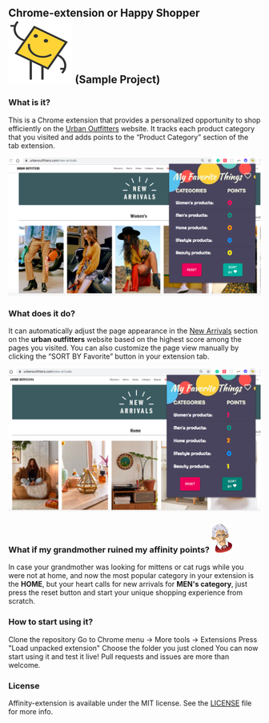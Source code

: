 ## Chrome-extension or Happy Shopper ![alt text](public/assets/icons/128.png)  (Sample Project)
### What is it?
This is a Chrome extension that provides a personalized opportunity to shop efficiently on the [Urban Outfitters](https://www.urbanoutfitters.com/new-arrivals) website.
 It tracks each product category that you visited and adds points to the “Product Category” section of the tab extension.

![alt text](public/assets/affinity.png)

### What does it do?
It can automatically adjust the page appearance in the [New Arrivals](https://www.urbanoutfitters.com/new-arrivals) section on the **urban outfitters** website based on the highest score among the pages you visited.
You can also customize the page view manually by clicking the “SORT BY Favorite” button in your extension tab.

![alt text](public/assets/affinity-update.png)

### What if my grandmother ruined my affinity points? ![alt text](public/assets/granny48.png)
In case your grandmother was looking for mittens or cat rugs while you were not at home, and now the most popular category in your extension is the **HOME**, but your heart calls for new arrivals for **MEN's category**, just press the reset button and start your unique shopping experience from scratch.

### How to start using it?
Clone the repository
Go to Chrome menu -> More tools -> Extensions
Press "Load unpacked extension"
Choose the folder you just cloned
You can now start using it and test it live!
Pull requests and issues are more than welcome.


### License
Affinity-extension is available under the MIT license. See the [LICENSE](LICENSE.md) file for more info.
